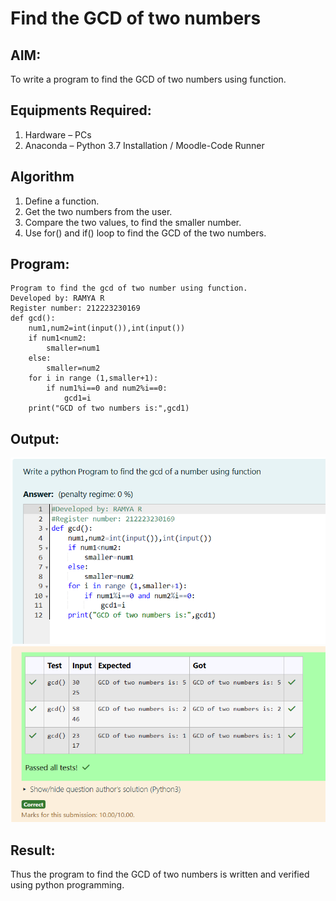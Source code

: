 # Find the GCD of two numbers

## AIM:
To write a program to find the GCD of two numbers using function.

## Equipments Required:
1. Hardware – PCs
2. Anaconda – Python 3.7 Installation / Moodle-Code Runner

## Algorithm
1. Define a function.
2. Get the two numbers from the user.
3. Compare the two values, to find the smaller number.
4. Use for() and if() loop to find the GCD of the two numbers.

## Program:
```
Program to find the gcd of two number using function.
Developed by: RAMYA R
Register number: 212223230169
def gcd():
    num1,num2=int(input()),int(input())
    if num1<num2:
        smaller=num1
    else:
        smaller=num2
    for i in range (1,smaller+1):
        if num1%i==0 and num2%i==0:
            gcd1=i
    print("GCD of two numbers is:",gcd1)     
```
## Output:
![alt text](<4 in.png>)
![alt text](<4 ot.png>)
## Result:
Thus the program to find the GCD of two numbers is written and verified using python programming.
